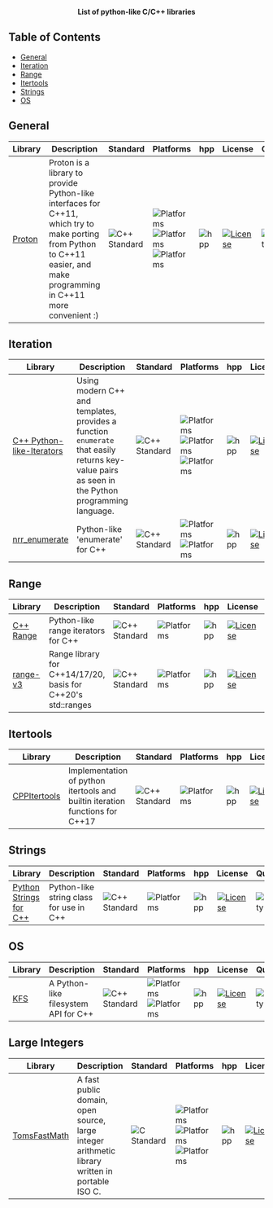 <p align="center">
  <b>List of python-like C/C++ libraries</b>
</p>

## Table of Contents

- [General](#general)
- [Iteration](#iteration)
- [Range](#range)
- [Itertools](#itertools)
- [Strings](#strings)
- [OS](#os)


## General

|  Library  |  Description  |  Standard  |  Platforms | hpp  |  License  |    Quality  |  Docs  |  Stars  |
| --- | --- | --- | --- | --- | --- | --- | --- | --- |
| [Proton](https://github.com/LenxWei/libproton) | Proton is a library to provide Python-like interfaces for C++11, which try to make porting from Python to C++11 easier, and make programming in C++11 more convenient :) | ![C++ Standard](https://img.shields.io/badge/C%2B%2B-11-blue?style=flat-square) | ![Platforms](https://img.shields.io/badge/good-Linux-success?style=flat-square) ![Platforms](https://img.shields.io/badge/moderate-OS%20X-yellow?style=flat-square) ![Platforms](https://img.shields.io/badge/poor-Win-critical?style=flat-square) | ![hpp](https://img.shields.io/badge/-unknown-inactive?style=flat-square) | [![License](https://img.shields.io/badge/-Proton%20Software%20License-yellow.svg?style=flat-square)](https://github.com/LenxWei/libproton/blob/master/LICENSE) | ![Quality](https://img.shields.io/badge/-moderate-yellow?style=flat-square) | ![Docs](https://img.shields.io/badge/-good-success?style=flat-square) | [![GitHub stars](https://img.shields.io/github/stars/LenxWei/libproton?style=flat-square)](https://github.com/LenxWei/libproton/stargazers/) |

## Iteration

|  Library  |  Description  |  Standard  |  Platforms | hpp  |  License  |  Quality  |  Docs  |  Stars  |
| --- | --- | --- | --- | --- | --- | --- | --- | --- |
| [C++ Python-like-Iterators](https://github.com/TheMaverickProgrammer/C-Python-like-Iterators) | Using modern C++ and templates, provides a function `enumerate` that easily returns key-value pairs as seen in the Python programming language. | ![C++ Standard](https://img.shields.io/badge/C%2B%2B-17-blue?style=flat-square) | ![Platforms](https://img.shields.io/badge/good-Linux-success?style=flat-square) ![Platforms](https://img.shields.io/badge/moderate-OS%20X-yellow?style=flat-square) ![Platforms](https://img.shields.io/badge/poor-Win-critical?style=flat-square) | ![hpp](https://img.shields.io/badge/-yes-success?style=flat-square) | [![License](https://img.shields.io/badge/-MIT%20License-blue.svg?style=flat-square)](https://opensource.org/licenses/MIT) | ![Quality](https://img.shields.io/badge/-moderate-yellow?style=flat-square) | ![Docs](https://img.shields.io/badge/-moderate-yellow?style=flat-square) | [![GitHub stars](https://img.shields.io/github/stars/TheMaverickProgrammer/C-Python-like-Iterators?style=flat-square)](https://github.com/TheMaverickProgrammer/C-Python-like-Iterators/stargazers/) |
| [nrr_enumerate](https://github.com/Reedbeta/nrr_enumerate) | Python-like 'enumerate' for C++ | ![C++ Standard](https://img.shields.io/badge/C%2B%2B-17-blue?style=flat-square) | ![Platforms](https://img.shields.io/badge/good-Linux-success?style=flat-square) ![Platforms](https://img.shields.io/badge/moderate-Win%20%7C%20OS%20X-yellow?style=flat-square) | ![hpp](https://img.shields.io/badge/-yes-success?style=flat-square) | [![License](https://img.shields.io/badge/-Apache--2.0-blue.svg?style=flat-square)](https://opensource.org/licenses/Apache-2.0) | ![Quality](https://img.shields.io/badge/-poor-critical?style=flat-square) | ![Docs](https://img.shields.io/badge/-good-success?style=flat-square) | [![GitHub stars](https://img.shields.io/github/stars/Reedbeta/nrr_enumerate?style=flat-square)](https://github.com/Reedbeta/nrr_enumerate/stargazers/) |

## Range

|  Library  |  Description  |  Standard  |  Platforms  |  hpp  |  License  |  Quality  |  Docs  |  Stars  |
| --- | --- | --- | --- | --- | --- | --- | --- | --- |
| [C++ Range](https://github.com/whoshuu/cpp_range) | Python-like range iterators for C++ | ![C++ Standard](https://img.shields.io/badge/C%2B%2B-11-blue?style=flat-square) | ![Platforms](https://img.shields.io/badge/good-Win%20%7C%20Linux%20%7C%20OS%20X-success?style=flat-square) | ![hpp](https://img.shields.io/badge/-yes-success?style=flat-square) | [![License](https://img.shields.io/badge/-MIT%20License-blue.svg?style=flat-square)](https://opensource.org/licenses/MIT) | ![Quality](https://img.shields.io/badge/-good-success?style=flat-square) | ![Docs](https://img.shields.io/badge/-good-success?style=flat-square) | [![GitHub stars](https://img.shields.io/github/stars/whoshuu/cpp_range?style=flat-square)](https://github.com/whoshuu/cpp_range/stargazers/) |
| [range-v3](https://github.com/ericniebler/range-v3) | Range library for C++14/17/20, basis for C++20's std::ranges | ![C++ Standard](https://img.shields.io/badge/C%2B%2B-14-blue?style=flat-square) | ![Platforms](https://img.shields.io/badge/good-Win%20%7C%20Linux%20%7C%20OS%20X-success?style=flat-square) | ![hpp](https://img.shields.io/badge/-no-blue?style=flat-square) | [![License](https://img.shields.io/badge/-BSL--1.0-blue.svg?style=flat-square)](https://opensource.org/licenses/BSL-1.0) | ![Quality](https://img.shields.io/badge/-good-success?style=flat-square) | ![Docs](https://img.shields.io/badge/-moderate-yellow?style=flat-square) | [![GitHub stars](https://img.shields.io/github/stars/ericniebler/range-v3?style=flat-square)](https://github.com/ericniebler/range-v3/stargazers/) |

## Itertools

|  Library  |  Description  |  Standard  |  Platforms  |  hpp  |  License  |  Quality  |  Docs  |  Stars  |
| --- | --- | --- | --- | --- | --- | --- | --- | --- |
| [CPPItertools](https://github.com/ryanhaining/cppitertools) | Implementation of python itertools and builtin iteration functions for C++17 | ![C++ Standard](https://img.shields.io/badge/C%2B%2B-17-blue?style=flat-square) | ![Platforms](https://img.shields.io/badge/good-Win%20%7C%20Linux%20%7C%20OS%20X-success?style=flat-square) | ![hpp](https://img.shields.io/badge/-yes-success?style=flat-square) | [![License](https://img.shields.io/badge/-BSD--2--Clause-blue.svg?style=flat-square)](https://opensource.org/licenses/BSD-2-Clause) |  ![Quality](https://img.shields.io/badge/-good-success?style=flat-square) | ![Docs](https://img.shields.io/badge/-good-success?style=flat-square) | [![GitHub stars](https://img.shields.io/github/stars/ryanhaining/cppitertools?style=flat-square)](https://github.com/ryanhaining/cppitertools/stargazers/) |

## Strings

|  Library  |  Description  |  Standard  |  Platforms | hpp  |  License  |    Quality  |  Docs  |  Stars  |
| --- | --- | --- | --- | --- | --- | --- | --- | --- |
| [Python Strings for C++](https://github.com/AlexanderJDupree/Python-Strings-for-CPP) | Python-like string class for use in C++ | ![C++ Standard](https://img.shields.io/badge/C%2B%2B-11-blue?style=flat-square) | ![Platforms](https://img.shields.io/badge/good-Win%20%7C%20Linux%20%7C%20OS%20X-success?style=flat-square) | ![hpp](https://img.shields.io/badge/-no-blue?style=flat-square) | [![License](https://img.shields.io/badge/-MIT%20License-blue.svg?style=flat-square)](https://opensource.org/licenses/MIT) | ![Quality](https://img.shields.io/badge/-good-success?style=flat-square) | ![Docs](https://img.shields.io/badge/-poor-critical?style=flat-square) | [![GitHub stars](https://img.shields.io/github/stars/AlexanderJDupree/Python-Strings-for-CPP?style=flat-square)](https://github.com/AlexanderJDupree/Python-Strings-for-CPP/stargazers/) |

## OS

|  Library  |  Description  |  Standard  |  Platforms | hpp  |  License  |  Quality  |  Docs  |  Stars  |
| --- | --- | --- | --- | --- | --- | --- | --- | --- |
| [KFS](https://github.com/Kazade/kfs) | A Python-like filesystem API for C++ | ![C++ Standard](https://img.shields.io/badge/C%2B%2B-11-blue?style=flat-square) | ![Platforms](https://img.shields.io/badge/good-Linux%20%7C%20OS%20X-success?style=flat-square) ![Platforms](https://img.shields.io/badge/moderate-Win-yellow?style=flat-square) | ![hpp](https://img.shields.io/badge/-no-blue?style=flat-square) | [![License](https://img.shields.io/badge/-MIT%20License-blue.svg?style=flat-square)](https://opensource.org/licenses/MIT) | ![Quality](https://img.shields.io/badge/-good-success?style=flat-square) | ![Docs](https://img.shields.io/badge/-moderate-yellow?style=flat-square) | [![GitHub stars](https://img.shields.io/github/stars/Kazade/kfs?style=flat-square)](https://github.com/Kazade/kfs/stargazers/) |

## Large Integers

|  Library  |  Description  |  Standard  |  Platforms | hpp  |  License  |  Quality  |  Docs  |  Stars  |
| --- | --- | --- | --- | --- | --- | --- | --- | --- |
| [TomsFastMath](https://github.com/libtom/tomsfastmath) | A fast public domain, open source, large integer arithmetic library written in portable ISO C. | ![C Standard](https://img.shields.io/badge/C-ISO%20C-blue?style=flat-square) | ![Platforms](https://img.shields.io/badge/good-Linux-success?style=flat-square) ![Platforms](https://img.shields.io/badge/moderate-OS%20X-yellow?style=flat-square) ![Platforms](https://img.shields.io/badge/poor-Win-critical?style=flat-square) | ![hpp](https://img.shields.io/badge/-no-blue?style=flat-square) | [![License](https://img.shields.io/badge/-The%20Unlicense-blue.svg?style=flat-square)](https://github.com/libtom/tomsfastmath/blob/develop/LICENSE) | ![Quality](https://img.shields.io/badge/-good-success?style=flat-square) | ![Docs](https://img.shields.io/badge/-good-success?style=flat-square) | [![GitHub stars](https://img.shields.io/github/stars/libtom/tomsfastmath?style=flat-square)](https://github.com/libtom/tomsfastmath/stargazers/) |
